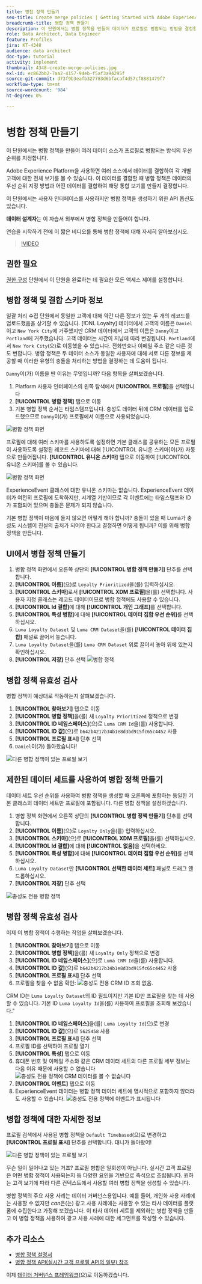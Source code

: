 ```yaml
---
title: 병합 정책 만들기
seo-title: Create merge policies | Getting Started with Adobe Experience Platform for Data Architects and Data Engineers
breadcrumb-title: 병합 정책 만들기
description: 이 단원에서는 병합 정책을 만들어 데이터가 프로필로 병합되는 방법을 결정합니다.
role: Data Architect, Data Engineer
feature: Profiles
jira: KT-4348
audience: data architect
doc-type: tutorial
activity: implement
thumbnail: 4348-create-merge-policies.jpg
exl-id: ec862bb2-7aa2-4157-94eb-f5af3a94295f
source-git-commit: d73f9b3eafb327783d6bfacaf4d57cf8881479f7
workflow-type: tm+mt
source-wordcount: '984'
ht-degree: 0%

---
```


# 병합 정책 만들기

<!--20 min-->

이 단원에서는 병합 정책을 만들어 여러 데이터 소스가 프로필로 병합되는 방식의 우선 순위를 지정합니다.

Adobe Experience Platform을 사용하면 여러 소스에서 데이터를 결합하여 각 개별 고객에 대한 전체 보기를 볼 수 있습니다. 이 데이터를 결합할 때 병합 정책은 데이터의 우선 순위 지정 방법과 어떤 데이터를 결합하여 해당 통합 보기를 만들지 결정합니다.

이 단원에서는 사용자 인터페이스를 사용하지만 병합 정책을 생성하기 위한 API 옵션도 있습니다.

**데이터 설계자**&#x200B;는 이 자습서 외부에서 병합 정책을 만들어야 합니다.

연습을 시작하기 전에 이 짧은 비디오를 통해 병합 정책에 대해 자세히 알아보십시오.
>[!VIDEO](https://video.tv.adobe.com/v/345079?learn=on&enablevpops&captions=kor)

## 권한 필요

[권한 구성](configure-permissions.md) 단원에서 이 단원을 완료하는 데 필요한 모든 액세스 제어를 설정합니다.

<!--* Permission items **[!UICONTROL Profile Management]** > **[!UICONTROL View Merge Policies]** and **[!UICONTROL Manage Merge Policies]**
* Permission item **[!UICONTROL Profile Management]** > **[!UICONTROL View Profiles]** and **[!UICONTROL Manage Profiles]**
* Permission item **[!UICONTROL Sandboxes]** > `Luma Tutorial`
* User-role access to the `Luma Tutorial Platform` product profile
-->

## 병합 정책 및 결합 스키마 정보

일괄 처리 수집 단원에서 동일한 고객에 대해 약간 다른 정보가 있는 두 개의 레코드를 업로드했음을 상기할 수 있습니다. [!DNL Loyalty] 데이터에서 고객의 이름은 `Daniel`이고 `New York City`에 거주했지만 CRM 데이터에서 고객의 이름은 `Danny`이고 `Portland`에 거주했습니다. 고객 데이터는 시간이 지남에 따라 변경됩니다. `Portland`에서 `New York City`(으)로 이동했을 수 있습니다. 전화번호나 이메일 주소 같은 다른 것도 변합니다. 병합 정책은 두 데이터 소스가 동일한 사용자에 대해 서로 다른 정보를 제공할 때 이러한 유형의 충돌을 처리하는 방법을 결정하는 데 도움이 됩니다.

`Danny`이(가) 이름을 딴 이유는 무엇입니까? 다음 항목을 살펴보겠습니다.

1. Platform 사용자 인터페이스의 왼쪽 탐색에서 **[!UICONTROL 프로필]**&#x200B;을 선택합니다
1. **[!UICONTROL 병합 정책]** 탭으로 이동
1. 기본 병합 정책 순서는 타임스탬프입니다. 충성도 데이터 뒤에 CRM 데이터를 업로드했으므로 `Danny`이(가) 프로필에서 이름으로 사용되었습니다.

![병합 정책 화면](assets/mergepolicies-default.png)

프로필에 대해 여러 스키마를 사용하도록 설정하면 기본 클래스를 공유하는 모든 프로필이 사용하도록 설정된 레코드 스키마에 대해 [!UICONTROL 유니온 스키마]이(가) 자동으로 만들어집니다. **[!UICONTROL 유니온 스키마]** 탭으로 이동하여 [!UICONTROL 유니온 스키마]를 볼 수 있습니다.

![병합 정책 화면](assets/mergepolicies-unionSchema.png)

ExperienceEvent 클래스에 대한 유니온 스키마는 없습니다. ExperienceEvent 데이터가 여전히 프로필에 도착하지만, 시계열 기반이므로 각 이벤트에는 타임스탬프와 ID가 포함되어 있으며 충돌은 문제가 되지 않습니다.

기본 병합 정책이 마음에 들지 않으면 어떻게 해야 합니까? 충돌이 있을 때 Luma가 충성도 시스템이 진실의 출처가 되어야 한다고 결정하면 어떻게 됩니까? 이를 위해 병합 정책을 만듭니다.

## UI에서 병합 정책 만들기

1. 병합 정책 화면에서 오른쪽 상단의 **[!UICONTROL 병합 정책 만들기]** 단추를 선택합니다.
1. **[!UICONTROL 이름]**(으)로 `Loyalty Prioritized`을(를) 입력하십시오.
1. **[!UICONTROL 스키마]**&#x200B;로서 **[!UICONTROL XDM 프로필]**&#x200B;을(를) 선택합니다. 사용자 지정 클래스는 레코드 데이터이므로 병합 정책에도 사용할 수 있습니다.
1. **[!UICONTROL Id 결합]**&#x200B;에 대해 **[!UICONTROL 개인 그래프]**&#x200B;를 선택합니다.
1. **[!UICONTROL 특성 병합]**&#x200B;에 대해 **[!UICONTROL 데이터 집합 우선 순위]**&#x200B;를 선택하십시오.
1. `Luma Loyalty Dataset` 및 `Luma CRM Dataset`을(를) **[!UICONTROL 데이터 집합]** 패널로 끌어서 놓습니다.
1. `Luma Loyalty Dataset`을(를) `Luma CRM Dataset` 위로 끌어서 놓아 위에 있는지 확인하십시오.
1. **[!UICONTROL 저장]** 단추 선택
   <!--do i need to explain Private Graph? Is that GA?-->
   ![병합 정책](assets/mergepolicies-newPolicy.png)

## 병합 정책 유효성 검사

병합 정책이 예상대로 작동하는지 살펴보겠습니다.

1. **[!UICONTROL 찾아보기]** 탭으로 이동
1. **[!UICONTROL 병합 정책]**&#x200B;을(를) 새 `Loyalty Prioritized` 정책으로 변경
1. **[!UICONTROL ID 네임스페이스]**(으)로 `Luma CRM Id`을(를) 사용합니다.
1. **[!UICONTROL ID 값]**(으)로 `b642b4217b34b1e8d3bd915fc65c4452` 사용
1. **[!UICONTROL 프로필 표시]** 단추 선택
1. `Daniel`이(가) 돌아왔습니다!

![다른 병합 정책이 있는 프로필 보기](assets/mergepolicies-lookupProfileWithMergePolicy.png)

## 제한된 데이터 세트를 사용하여 병합 정책 만들기

데이터 세트 우선 순위를 사용하여 병합 정책을 생성할 때 오른쪽에 포함하는 동일한 기본 클래스의 데이터 세트만 프로필에 포함됩니다. 다른 병합 정책을 설정하겠습니다.

1. 병합 정책 화면에서 오른쪽 상단의 **[!UICONTROL 병합 정책 만들기]** 단추를 선택합니다.
1. **[!UICONTROL 이름]**(으)로 `Loyalty Only`을(를) 입력하십시오.
1. **[!UICONTROL 스키마]**(으)로 **[!UICONTROL XDM 프로필]**&#x200B;을(를) 선택하십시오.
1. **[!UICONTROL Id 결합]**&#x200B;에 대해 **[!UICONTROL 없음]**&#x200B;을 선택하세요.
1. **[!UICONTROL 특성 병합]**&#x200B;에 대해 **[!UICONTROL 데이터 집합 우선 순위]**&#x200B;를 선택하십시오.
1. `Luma Loyalty Dataset`만 **[!UICONTROL 선택한 데이터 세트]** 패널로 드래그 앤 드롭하십시오.
1. **[!UICONTROL 저장]** 단추 선택

![충성도 전용 병합 정책](assets/mergepolicies-loyaltyOnly.png)

## 병합 정책 유효성 검사

이제 이 병합 정책이 수행하는 작업을 살펴보겠습니다.

1. **[!UICONTROL 찾아보기]** 탭으로 이동
1. **[!UICONTROL 병합 정책]**&#x200B;을(를) 새 `Loyalty Only` 정책으로 변경
1. **[!UICONTROL ID 네임스페이스]**(으)로 `Luma CRM Id`을(를) 사용합니다.
1. **[!UICONTROL ID 값]**(으)로 `b642b4217b34b1e8d3bd915fc65c4452` 사용
1. **[!UICONTROL 프로필 표시]** 단추 선택
1. 프로필을 찾을 수 없음 확인:
   ![충성도 전용 CRM ID 조회 없음.](assets/mergepolicies-loyaltyOnly-noCrmLookup.png)

CRM ID는 `Luma Loyalty Dataset`의 ID 필드이지만 기본 ID만 프로필을 찾는 데 사용할 수 있습니다. 기본 ID `Luma Loyalty Id`을(를) 사용하여 프로필을 조회해 보겠습니다.&quot;

1. **[!UICONTROL ID 네임스페이스]**&#x200B;을(를) `Luma Loyalty Id`(으)로 변경
1. **[!UICONTROL ID 값]**(으)로 `5625458` 사용
1. **[!UICONTROL 프로필 표시]** 단추 선택
1. 프로필 ID를 선택하여 프로필 열기
1. **[!UICONTROL 특성]** 탭으로 이동
1. 휴대폰 번호 및 이메일 주소와 같은 CRM 데이터 세트의 다른 프로필 세부 정보는 다음 이유 때문에 사용할 수 없습니다
   ![충성도 전용 정책에 CRM 데이터를 볼 수 없습니다](assets/mergepolicies-loyaltyOnly-attributes.png)
1. **[!UICONTROL 이벤트]** 탭으로 이동
1. ExperienceEvent 데이터는 병합 정책 데이터 세트에 명시적으로 포함하지 않더라도 사용할 수 있습니다.
   ![충성도 전용 정책에 이벤트가 표시됩니다](assets/mergepolicies-loyaltyOnly-events.png)

## 병합 정책에 대한 자세한 정보

프로필 검색에서 사용된 병합 정책을 `Default Timebased`(으)로 변경하고 **[!UICONTROL 프로필 표시]** 단추를 선택합니다. 대니가 돌아왔어!

![다른 병합 정책이 있는 프로필 보기](assets/mergepolicies-backToDanny.png)

무슨 일이 일어나고 있는 거죠? 프로필 병합은 일회성이 아닙니다. 실시간 고객 프로필은 어떤 병합 정책이 사용되는지 등 다양한 요인을 기반으로 즉석으로 조립됩니다. 원하는 고객 보기에 따라 다른 컨텍스트에서 사용할 여러 병합 정책을 생성할 수 있습니다.

병합 정책의 주요 사용 사례는 데이터 거버넌스용입니다. 예를 들어, 개인화 사용 사례에는 사용할 수 없지만 _can_&#x200B;은(는) 광고 사용 사례에는 사용할 수 있는 타사 데이터를 플랫폼에 수집한다고 가정해 보겠습니다. 이 타사 데이터 세트를 제외하는 병합 정책을 만들고 이 병합 정책을 사용하여 광고 사용 사례에 대한 세그먼트를 작성할 수 있습니다.

## 추가 리소스

* [병합 정책 설명서](https://experienceleague.adobe.com/docs/experience-platform/profile/merge-policies/overview.html?lang=ko)
* [병합 정책 API(실시간 고객 프로필 API의 일부) 참조](https://www.adobe.io/experience-platform-apis/references/profile/#tag/Merge-policies)

이제 [데이터 거버넌스 프레임워크](apply-data-governance-framework.md)(으)로 이동하겠습니다.
